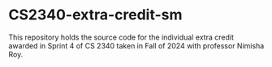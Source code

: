 # CS2340-extra-credit-sm
This repository holds the source code for the individual extra credit awarded in Sprint 4 of CS 2340 taken in Fall of 2024 with professor Nimisha Roy.
